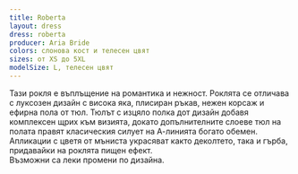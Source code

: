 ```yaml
---
title: Roberta
layout: dress
dress: roberta
producer: Aria Bride
colors: слонова кост и телесен цвят
sizes: от XS до 5XL
modelSize: L, телесен цвят
---
```


Тази рокля е въплъщение на романтика и нежност. Роклята се отличава с луксозен дизайн с висока яка, плисиран ръкав, нежен корсаж и ефирна пола от тюл. Тюлът с изцяло полка дот дизайн добавя комплексен щрих към визията, докато допълнителните слоеве тюл на полата правят класическия силует на А-линията богато обемен. Апликации с цветя от мъниста украсяват както деколтето, така и гърба, придавайки на роклята пищен ефект.  
Възможни са леки промени по дизайна.